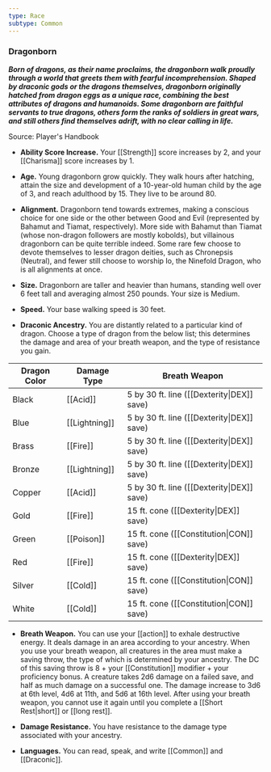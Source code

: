 ```yaml
---
type: Race
subtype: Common
---
```

### Dragonborn

**_Born of dragons, as their name proclaims, the dragonborn walk proudly through a world that greets them with fearful incomprehension. Shaped by draconic gods or the dragons themselves, dragonborn originally hatched from dragon eggs as a unique race, combining the best attributes of dragons and humanoids. Some dragonborn are faithful servants to true dragons, others form the ranks of soldiers in great wars, and still others find themselves adrift, with no clear calling in life._**

Source: Player's Handbook

- **Ability Score Increase.** Your [[Strength]] score increases by 2, and your [[Charisma]] score increases by 1.

- **Age.** Young dragonborn grow quickly. They walk hours after hatching, attain the size and development of a 10-year-old human child by the age of 3, and reach adulthood by 15. They live to be around 80.

- **Alignment.** Dragonborn tend towards extremes, making a conscious choice for one side or the other between Good and Evil (represented by Bahamut and Tiamat, respectively). More side with Bahamut than Tiamat (whose non-dragon followers are mostly kobolds), but villainous dragonborn can be quite terrible indeed. Some rare few choose to devote themselves to lesser dragon deities, such as Chronepsis (Neutral), and fewer still choose to worship Io, the Ninefold Dragon, who is all alignments at once.

- **Size.** Dragonborn are taller and heavier than humans, standing well over 6 feet tall and averaging almost 250 pounds. Your size is Medium.

- **Speed.** Your base walking speed is 30 feet.

- **Draconic Ancestry.** You are distantly related to a particular kind of dragon. Choose a type of dragon from the below list; this determines the damage and area of your breath weapon, and the type of resistance you gain.

| Dragon Color | Damage Type   | Breath Weapon                              |
| ------------ | ------------- | ------------------------------------------ |
| Black        | [[Acid]]      | 5 by 30 ft. line ([[Dexterity\|DEX]] save) |
| Blue         | [[Lightning]] | 5 by 30 ft. line ([[Dexterity\|DEX]] save) |
| Brass        | [[Fire]]      | 5 by 30 ft. line ([[Dexterity\|DEX]] save) |
| Bronze       | [[Lightning]] | 5 by 30 ft. line ([[Dexterity\|DEX]] save) |
| Copper       | [[Acid]]      | 5 by 30 ft. line ([[Dexterity\|DEX]] save) |
| Gold         | [[Fire]]      | 15 ft. cone ([[Dexterity\|DEX]] save)      |
| Green        | [[Poison]]    | 15 ft. cone ([[Constitution\|CON]] save)   |
| Red          | [[Fire]]      | 15 ft. cone ([[Dexterity\|DEX]] save)      |
| Silver       | [[Cold]]      | 15 ft. cone ([[Constitution\|CON]] save)   |
| White        | [[Cold]]      | 15 ft. cone ([[Constitution\|CON]] save)   |

- **Breath Weapon.** You can use your [[action]] to exhale destructive energy. It deals damage in an area according to your ancestry. When you use your breath weapon, all creatures in the area must make a saving throw, the type of which is determined by your ancestry. The DC of this saving throw is 8 + your [[Constitution]] modifier + your proficiency bonus. A creature takes 2d6 damage on a failed save, and half as much damage on a successful one. The damage increase to 3d6 at 6th level, 4d6 at 11th, and 5d6 at 16th level. After using your breath weapon, you cannot use it again until you complete a [[Short Rest|short]] or [[long rest]].

- **Damage Resistance.** You have resistance to the damage type associated with your ancestry.

- **Languages.** You can read, speak, and write [[Common]] and [[Draconic]].